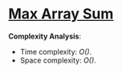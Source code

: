# [Max Array Sum](https://www.hackerrank.com/challenges/max-array-sum)

__Complexity Analysis__:
* Time complexity: _O()_.
* Space complexity: _O()_.
